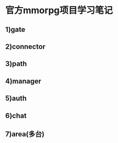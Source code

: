 # 官方mmorpg项目学习笔记

## 1)gate

## 2)connector

## 3)path

## 4)manager

## 5)auth

## 6)chat

## 7)area(多台)
